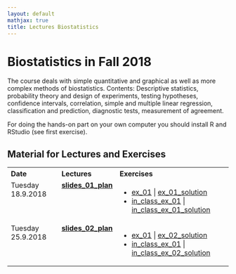 ```yaml
---
layout: default
mathjax: true
title: Lectures Biostatistics
---
```


# Biostatistics in Fall 2018

The course deals with simple quantitative and graphical as well as more complex methods of biostatistics. Contents: Descriptive statistics, probability theory and design of experiments, testing hypotheses, confidence intervals, correlation, simple and multiple linear regression, classification and prediction, diagnostic tests, measurement of agreement.

For doing the hands-on part on your own computer you should install R and RStudio (see first exercise).

## Material for Lectures and Exercises  

<!--  
!!!!!!!!!!!!!!!!!!!!!!!!!!!!!!!!!!!!!!!!!!!!!!!!!!!!!!
Note on table no empty lines / Bitte keine Leerzeilen 
Otherwise the rendering is broken
!!!!!!!!!!!!!!!!!!!!!!!!!!!!!!!!!!!!!!!!!!!!!!!!!!!!!!
-->
<table  class="zebra" width="width:100%">
  <tr>
      <th style="text-align: left;" width="%5">Date</th>
      <th style="text-align: left;" width="%55">Lectures</th>
      <th style="text-align: left;" width="%20">Exercises</th>
  </tr>
    <!--  ------------------------------------- -->
    <!--  week 1 -->
    <!--  ------------------------------------- -->
    <tr>
    <td style="text-align: left;" valign="top">Tuesday 18.9.2018</td>  
  	<td style="text-align: left;" valign="top"> 
        <b> <a href="https://github.com/bsocl/Biostatistics-Fall-2018/blob/master/slides/BS_slides_01_plan.pdf"> slides_01_plan</a>
    </td>
    <!--  Exercises and Homework -->
    <td style="text-align: left;" valign="top">
    	<ul>
    		<li>
            <a href="exercises/01_tf_matrix_mult"> ex_01</a> | 
            <a href='https://github.com/tensorchiefs/dl_course_2018/blob/master/notebooks/01_MatrixMultiplication_solution.ipynb'> ex_01_solution</a> 
        </li>
    		<li>
            <a href="exercises/02_linreg_with_slider"> in_class_ex_01</a> |
            <a href='https://github.com/tensorchiefs/dl_course_2018/blob/master/notebooks/02_Linreg_with_slider_solution.ipynb'> in_class_ex_01_solution</a> 
        </li>
        <!-- 
      </ul>
    </td>   
  </tr>
    <!--  ------------------------------------- -->
    <!--  Woche 2 -->
    <!--  ------------------------------------- -->
     <tr>
    <td style="text-align: left;" valign="top">Tuesday 25.9.2018</td>  
  	<td style="text-align: left;" valign="top"> 
        <b> <a href="https://github.com/tensorchiefs/dl_course_2018/blob/master/slides/DL2018-day1.pdf"> slides_02_plan</a>
    </td>
    <!--  Exercises and Homework -->
    <td style="text-align: left;" valign="top">
    	<ul>
    		<li>
            <a href="exercises/01_tf_matrix_mult"> ex_01</a> | 
            <a href='https://github.com/tensorchiefs/dl_course_2018/blob/master/notebooks/01_MatrixMultiplication_solution.ipynb'> ex_02_solution</a> 
        </li>
    		<li>
            <a href="exercises/02_linreg_with_slider"> in_class_ex_01</a> |
            <a href='https://github.com/tensorchiefs/dl_course_2018/blob/master/notebooks/02_Linreg_with_slider_solution.ipynb'> in_class_ex_02_solution</a> 
        </li>
        <!-- 
      </ul>
    </td>   
  </tr>
    <!--  ------------------------------------- -->
    <!--  Woche 3 -->
    <!--  ------------------------------------- -->
